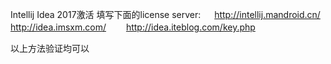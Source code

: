 
Intellij Idea 2017激活
填写下面的license server:
　  http://intellij.mandroid.cn/
　　http://idea.imsxm.com/
　　http://idea.iteblog.com/key.php

以上方法验证均可以
